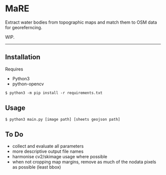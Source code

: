 # MaRE

Extract water bodies from topographic maps and match them to OSM data for georeferncing.

WIP.

---

## Installation

Requires
* Python3
* python-opencv

```$ python3 -m pip install -r requirements.txt ```


## Usage

`$ python3 main.py [image path] [sheets geojson path]`

## To Do
* collect and evaluate all parameters
* more descriptive output file names
* harmonise cv2/skimage usage where possible
* when not cropping map margins, remove as much of the nodata pixels as possible (least bbox)